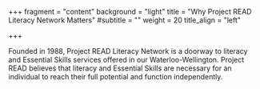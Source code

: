 +++
fragment = "content"
background = "light"
title = "Why Project READ Literacy Network Matters"
#subtitle = ""
weight = 20
title_align = "left"

+++

Founded in 1988, Project READ Literacy Network is a doorway to literacy and Essential Skills services offered in our Waterloo-Wellington. Project READ believes that literacy and Essential Skills are necessary for an individual to reach their full potential and function independently.



